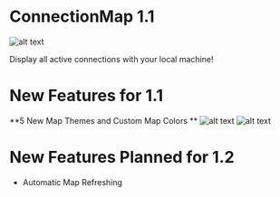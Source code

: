 # ConnectionMap 1.1
![alt text](http://i.imgur.com/BPyM1Xo.jpg "Connection Map")

Display all active connections with your local machine!

# New Features for 1.1

**5 New Map Themes and Custom Map Colors **
![alt text](https://i.imgur.com/6E9NPQR.png "Custom Map Creation")
![alt text](https://i.imgur.com/wAuxePr.png "Lunar Map Theme")

# New Features Planned for 1.2

* Automatic Map Refreshing
